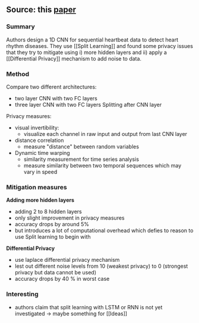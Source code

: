 ## Source: this [paper](https://arxiv.org/pdf/2003.12365.pdf)

### Summary
Authors design a 1D CNN for sequential heartbeat data to detect heart rhythm diseases. They use [[Split Learning]] and found some privacy issues that they try to mitigate using i) more hidden layers and ii) apply a [[Differential Privacy]] mechanism to add noise to data.

### Method
Compare two different architectures:
- two layer CNN with two FC layers
- three layer CNN with two FC layers
Splitting after CNN layer

Privacy measures:
- visual invertibility:
	- visualize each channel in raw input and output from last CNN layer
- distance correlation
	- measure "distance" between random variables
- Dynamic time warping
	- similarity measurement for time series analysis
	- measure similarity between two temporal sequences which may vary in speed
### Mitigation measures
**Adding more hidden layers**
- adding 2 to 8 hidden layers
- only slight improvement in privacy measures
- accuracy drops by around 5%
- but introduces a lot of computational overhead which defies to reason to use Split learning to begin with

**Differential Privacy**
- use laplace differential privacy mechanism
- lest out different noise levels from 10 (weakest privacy) to 0 (strongest privacy but data cannot be used)
- accuracy drops by 40 % in worst case


### Interesting
- authors claim that split learning with LSTM or RNN is not yet investigated -> maybe something for [[Ideas]]